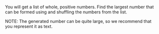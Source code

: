 You will get a list of whole, positive numbers. Find the largest number that can be formed using and shuffling the numbers from the list.

NOTE: The generated number can be quite large, so we recommend that you represent it as text.

